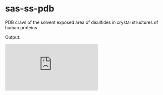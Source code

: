 # sas-ss-pdb
PDB crawl of the solvent exposed area of disulfides in crystal structures of human proteins 

Output:

![alt text](https://github.com/stachowskitim/sas-ss-pdb/files/4664649/sas-disulfides-proteins-pdb.pdf)
